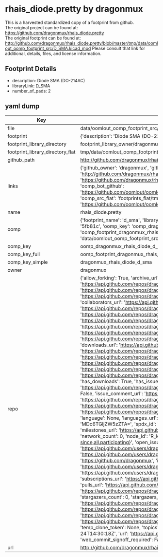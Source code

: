 # rhais_diode.pretty by dragonmux  
This is a harvested standardized copy of a footprint from github.  
The original project can be found at:  
https://github.com/dragonmux/rhais_diode.pretty  
The original footprint can be found at:
http://github.com/dragonmux/rhais_diode.pretty/blob/master/tmp/data/oomlout_oomp_footprint_src/D_SMA.kicad_mod
Please consult that link for additional, details, files, and license information.  
## Footprint Details
* description: Diode SMA (DO-214AC)  
* libraryLink: D_SMA  
* number_of_pads: 2  
## yaml dump  
| Key | Value |  
| --- | --- |  
| file | data/oomlout_oomp_footprint_src/rhais_diode.pretty/D_SMA.kicad_mod |  
| footprint | {'description': 'Diode SMA (DO-214AC)', 'libraryLink': 'D_SMA', 'number_of_pads': 2} |  
| footprint_library_directory | footprint_library_owner/dragonmux_rhais_diode.pretty |  
| footprint_library_directory_flat | tmp/data/oomlout_oomp_footprint_src/footprints_flat/dragonmux_rhais_diode_d_sma/working |  
| github_path | http://github.com/dragonmux/rhais_diode.pretty/blob/master/tmp/data/oomlout_oomp_footprint_src/D_SMA.kicad_mod |  
| links | {'github_owner': 'dragonmux', 'github_repo_name': 'rhais_diode.pretty', 'github_src': 'http://github.com/dragonmux/rhais_diode.pretty/blob/master/tmp/data/oomlout_oomp_footprint_src/D_SMA.kicad_mod', 'github_src_repo': 'https://github.com/dragonmux/rhais_diode.pretty', 'oomp_bot': 'tmp/data/oomlout_oomp_footprint_src/footprints/dragonmux_rhais_diode_d_sma/working', 'oomp_bot_github': 'https://github.com/oomlout/oomlout_oomp_footprint_bot/tree/main/tmp/data/oomlout_oomp_footprint_src/footprints/dragonmux_rhais_diode_d_sma/working', 'oomp_src_flat': 'footprints_flat/tmp/data/oomlout_oomp_footprint_src/footprints_flat/dragonmux_rhais_diode_d_sma/working', 'oomp_src_flat_github': 'https://github.com/oomlout/oomlout_oomp_footprint_src/tree/main/tmp/data/oomlout_oomp_footprint_src/footprints_flat/dragonmux_rhais_diode_d_sma/working'} |  
| name | rhais_diode.pretty |  
| oomp | {'footprint_name': 'd_sma', 'library_name': 'rhais_diode', 'md5': '5fb81cc422c276cf1c54877d64105a64', 'md5_10': '5fb81cc422', 'md5_5': '5fb81', 'md5_6': '5fb81c', 'oomp_key': 'oomp_dragonmux_rhais_diode_d_sma', 'oomp_key_extra': 'oomp_footprint_dragonmux_rhais_diode_d_sma', 'oomp_key_full': 'oomp_footprint_dragonmux_rhais_diode_d_sma_5fb81c', 'oomp_key_simple': 'dragonmux_rhais_diode_d_sma', 'original_filename': 'data/oomlout_oomp_footprint_src/rhais_diode.pretty/D_SMA.kicad_mod', 'owner_name': 'dragonmux'} |  
| oomp_key | oomp_dragonmux_rhais_diode_d_sma |  
| oomp_key_full | oomp_footprint_dragonmux_rhais_diode_d_sma |  
| oomp_key_simple | dragonmux_rhais_diode_d_sma |  
| owner | dragonmux |  
| repo | {'allow_forking': True, 'archive_url': 'https://api.github.com/repos/dragonmux/rhais_diode.pretty/{archive_format}{/ref}', 'archived': False, 'assignees_url': 'https://api.github.com/repos/dragonmux/rhais_diode.pretty/assignees{/user}', 'blobs_url': 'https://api.github.com/repos/dragonmux/rhais_diode.pretty/git/blobs{/sha}', 'branches_url': 'https://api.github.com/repos/dragonmux/rhais_diode.pretty/branches{/branch}', 'clone_url': 'https://github.com/dragonmux/rhais_diode.pretty.git', 'collaborators_url': 'https://api.github.com/repos/dragonmux/rhais_diode.pretty/collaborators{/collaborator}', 'comments_url': 'https://api.github.com/repos/dragonmux/rhais_diode.pretty/comments{/number}', 'commits_url': 'https://api.github.com/repos/dragonmux/rhais_diode.pretty/commits{/sha}', 'compare_url': 'https://api.github.com/repos/dragonmux/rhais_diode.pretty/compare/{base}...{head}', 'contents_url': 'https://api.github.com/repos/dragonmux/rhais_diode.pretty/contents/{+path}', 'contributors_url': 'https://api.github.com/repos/dragonmux/rhais_diode.pretty/contributors', 'created_at': '2022-02-24T14:30:18Z', 'default_branch': 'main', 'deployments_url': 'https://api.github.com/repos/dragonmux/rhais_diode.pretty/deployments', 'description': "DX-MON's diode footprints KiCad library", 'disabled': False, 'downloads_url': 'https://api.github.com/repos/dragonmux/rhais_diode.pretty/downloads', 'events_url': 'https://api.github.com/repos/dragonmux/rhais_diode.pretty/events', 'fork': False, 'forks': 0, 'forks_count': 0, 'forks_url': 'https://api.github.com/repos/dragonmux/rhais_diode.pretty/forks', 'full_name': 'dragonmux/rhais_diode.pretty', 'git_commits_url': 'https://api.github.com/repos/dragonmux/rhais_diode.pretty/git/commits{/sha}', 'git_refs_url': 'https://api.github.com/repos/dragonmux/rhais_diode.pretty/git/refs{/sha}', 'git_tags_url': 'https://api.github.com/repos/dragonmux/rhais_diode.pretty/git/tags{/sha}', 'git_url': 'git://github.com/dragonmux/rhais_diode.pretty.git', 'has_discussions': False, 'has_downloads': True, 'has_issues': True, 'has_pages': False, 'has_projects': True, 'has_wiki': True, 'homepage': None, 'hooks_url': 'https://api.github.com/repos/dragonmux/rhais_diode.pretty/hooks', 'html_url': 'https://github.com/dragonmux/rhais_diode.pretty', 'id': 463179861, 'is_template': False, 'issue_comment_url': 'https://api.github.com/repos/dragonmux/rhais_diode.pretty/issues/comments{/number}', 'issue_events_url': 'https://api.github.com/repos/dragonmux/rhais_diode.pretty/issues/events{/number}', 'issues_url': 'https://api.github.com/repos/dragonmux/rhais_diode.pretty/issues{/number}', 'keys_url': 'https://api.github.com/repos/dragonmux/rhais_diode.pretty/keys{/key_id}', 'labels_url': 'https://api.github.com/repos/dragonmux/rhais_diode.pretty/labels{/name}', 'language': None, 'languages_url': 'https://api.github.com/repos/dragonmux/rhais_diode.pretty/languages', 'license': {'key': 'other', 'name': 'Other', 'node_id': 'MDc6TGljZW5zZTA=', 'spdx_id': 'NOASSERTION', 'url': None}, 'merges_url': 'https://api.github.com/repos/dragonmux/rhais_diode.pretty/merges', 'milestones_url': 'https://api.github.com/repos/dragonmux/rhais_diode.pretty/milestones{/number}', 'mirror_url': None, 'name': 'rhais_diode.pretty', 'network_count': 0, 'node_id': 'R_kgDOG5uQVQ', 'notifications_url': 'https://api.github.com/repos/dragonmux/rhais_diode.pretty/notifications{?since,all,participating}', 'open_issues': 0, 'open_issues_count': 0, 'owner': {'avatar_url': 'https://avatars.githubusercontent.com/u/691140?v=4', 'events_url': 'https://api.github.com/users/dragonmux/events{/privacy}', 'followers_url': 'https://api.github.com/users/dragonmux/followers', 'following_url': 'https://api.github.com/users/dragonmux/following{/other_user}', 'gists_url': 'https://api.github.com/users/dragonmux/gists{/gist_id}', 'gravatar_id': '', 'html_url': 'https://github.com/dragonmux', 'id': 691140, 'login': 'dragonmux', 'node_id': 'MDQ6VXNlcjY5MTE0MA==', 'organizations_url': 'https://api.github.com/users/dragonmux/orgs', 'received_events_url': 'https://api.github.com/users/dragonmux/received_events', 'repos_url': 'https://api.github.com/users/dragonmux/repos', 'site_admin': False, 'starred_url': 'https://api.github.com/users/dragonmux/starred{/owner}{/repo}', 'subscriptions_url': 'https://api.github.com/users/dragonmux/subscriptions', 'type': 'User', 'url': 'https://api.github.com/users/dragonmux'}, 'private': False, 'pulls_url': 'https://api.github.com/repos/dragonmux/rhais_diode.pretty/pulls{/number}', 'pushed_at': '2022-02-24T14:31:21Z', 'releases_url': 'https://api.github.com/repos/dragonmux/rhais_diode.pretty/releases{/id}', 'size': 8, 'ssh_url': 'git@github.com:dragonmux/rhais_diode.pretty.git', 'stargazers_count': 0, 'stargazers_url': 'https://api.github.com/repos/dragonmux/rhais_diode.pretty/stargazers', 'statuses_url': 'https://api.github.com/repos/dragonmux/rhais_diode.pretty/statuses/{sha}', 'subscribers_count': 1, 'subscribers_url': 'https://api.github.com/repos/dragonmux/rhais_diode.pretty/subscribers', 'subscription_url': 'https://api.github.com/repos/dragonmux/rhais_diode.pretty/subscription', 'svn_url': 'https://github.com/dragonmux/rhais_diode.pretty', 'tags_url': 'https://api.github.com/repos/dragonmux/rhais_diode.pretty/tags', 'teams_url': 'https://api.github.com/repos/dragonmux/rhais_diode.pretty/teams', 'temp_clone_token': None, 'topics': [], 'trees_url': 'https://api.github.com/repos/dragonmux/rhais_diode.pretty/git/trees{/sha}', 'updated_at': '2022-02-24T14:30:18Z', 'url': 'https://api.github.com/repos/dragonmux/rhais_diode.pretty', 'visibility': 'public', 'watchers': 0, 'watchers_count': 0, 'web_commit_signoff_required': False} |  
| url | http://github.com/dragonmux/rhais_diode.pretty |  

